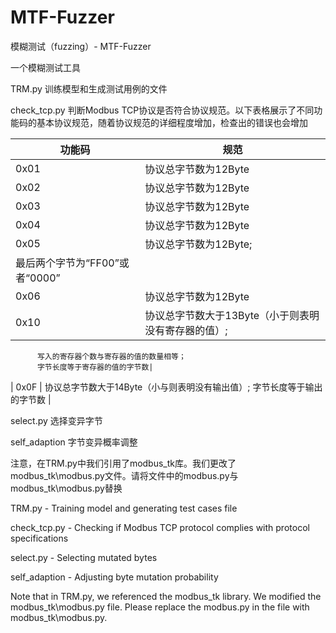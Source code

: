 # MTF-Fuzzer
模糊测试（fuzzing）- MTF-Fuzzer

一个模糊测试工具

TRM.py 训练模型和生成测试用例的文件

check_tcp.py 判断Modbus TCP协议是否符合协议规范。以下表格展示了不同功能码的基本协议规范，随着协议规范的详细程度增加，检查出的错误也会增加

| 功能码 | 规范 |
|-------|-------|
| 0x01  | 协议总字节数为12Byte   |
| 0x02  | 协议总字节数为12Byte  |
| 0x03  | 协议总字节数为12Byte  |
| 0x04  | 协议总字节数为12Byte  |
| 0x05  | 协议总字节数为12Byte;   
          最后两个字节为“FF00”或者“0000”  |
| 0x06  | 协议总字节数为12Byte   |
| 0x10  | 协议总字节数大于13Byte（小于则表明没有寄存器的值）;
          写入的寄存器个数与寄存器的值的数量相等；
          字节长度等于寄存器的值的字节数|
| 0x0F  | 协议总字节数大于14Byte（小与则表明没有输出值）;
          字节长度等于输出的字节数  |


select.py 选择变异字节

self_adaption 字节变异概率调整

注意，在TRM.py中我们引用了modbus_tk库。我们更改了modbus_tk\modbus.py文件。请将文件中的modbus.py与modbus_tk\modbus.py替换


TRM.py - Training model and generating test cases file

check_tcp.py - Checking if Modbus TCP protocol complies with protocol specifications

select.py - Selecting mutated bytes

self_adaption - Adjusting byte mutation probability

Note that in TRM.py, we referenced the modbus_tk library. We modified the modbus_tk\modbus.py file. Please replace the modbus.py in the file with modbus_tk\modbus.py.

